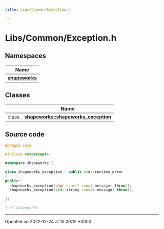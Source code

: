 ```yaml
---
title: Libs/Common/Exception.h

---
```


# Libs/Common/Exception.h



## Namespaces

| Name           |
| -------------- |
| **[shapeworks](../Namespaces/namespaceshapeworks.md)**  |

## Classes

|                | Name           |
| -------------- | -------------- |
| class | **[shapeworks::shapeworks_exception](../Classes/classshapeworks_1_1shapeworks__exception.md)**  |




## Source code

```cpp
#pragma once

#include <stdexcept>

namespace shapeworks {

class shapeworks_exception : public std::runtime_error
{
public:
  shapeworks_exception(char const* const message) throw();
  shapeworks_exception(std::string const& message) throw();

};

} // shapeworks
```


-------------------------------

Updated on 2022-12-24 at 10:20:12 +0000
